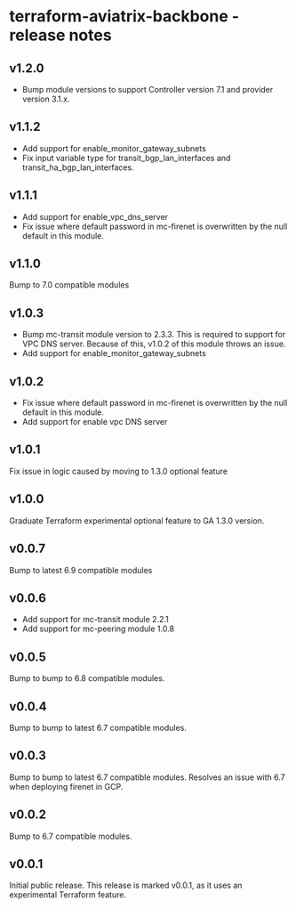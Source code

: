 # terraform-aviatrix-backbone - release notes

## v1.2.0
- Bump module versions to support Controller version 7.1 and provider version 3.1.x.

## v1.1.2
- Add support for enable_monitor_gateway_subnets
- Fix input variable type for transit_bgp_lan_interfaces and transit_ha_bgp_lan_interfaces.

## v1.1.1
- Add support for enable_vpc_dns_server
- Fix issue where default password in mc-firenet is overwritten by the null default in this module.

## v1.1.0
Bump to 7.0 compatible modules

## v1.0.3
- Bump mc-transit module version to 2.3.3. This is required to support for VPC DNS server. Because of this, v1.0.2 of this module throws an issue.
- Add support for enable_monitor_gateway_subnets

## v1.0.2
- Fix issue where default password in mc-firenet is overwritten by the null default in this module.
- Add support for enable vpc DNS server

## v1.0.1
Fix issue in logic caused by moving to 1.3.0 optional feature

## v1.0.0
Graduate Terraform experimental optional feature to GA 1.3.0 version.

## v0.0.7
Bump to latest 6.9 compatible modules

## v0.0.6
- Add support for mc-transit module 2.2.1
- Add support for mc-peering module 1.0.8

## v0.0.5
Bump to bump to 6.8 compatible modules.

## v0.0.4
Bump to bump to latest 6.7 compatible modules.

## v0.0.3
Bump to bump to latest 6.7 compatible modules. Resolves an issue with 6.7 when deploying firenet in GCP.

## v0.0.2
Bump to 6.7 compatible modules.

## v0.0.1
Initial public release. This release is marked v0.0.1, as it uses an experimental Terraform feature.